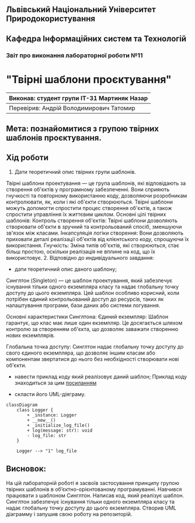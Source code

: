 ## Львівський Національний Університет Природокористування
## Кафедра Інформаційних систем та Технологій

### Звіт про виконання лабораторної роботи №11
# "Твірні шаблони проєктування"

| Виконав: студент групи ІТ-31 Мартиняк Назар     |
|----------------------------------------------|
| Перевірив: Андрій Володимирович Татомир               |

## Мета: познайомитися з групою твірних шаблонів проєктування.

## Хід роботи
1. Дати теоретичний опис твірних групи шаблонів.

Твірні шаблони проектування — це група шаблонів, які відповідають за створення об'єктів у програмному забезпеченні. Вони сприяють гнучкості та повторному використанню коду, дозволяючи розробникам контролювати, як, коли і які об'єкти створюються. Твірні шаблони можуть допомогти спростити процес створення об'єктів, а також спростити управління їх життєвим циклом. Основні цілі твірних шаблонів:
Контроль створення об'єктів: Твірні шаблони дозволяють створювати об'єкти в зручний та контрольований спосіб, зменшуючи зв'язок між класами.
Інкапсуляція логіки створення: Вони дозволяють приховати деталі реалізації об'єктів від клієнтського коду, спрощуючи їх використання.
Гнучкість: Зміна типів об'єктів, які створюються, стає більш простою, оскільки реалізація не вплине на код, що їх використовує.
2. Відповідно до индивідуального завдання:

- дати теоретичний опис даного шаблону;

Синглтон (Singleton) — це шаблон проектування, який забезпечує існування тільки одного екземпляра класу та надає глобальну точку доступу до цього екземпляра. Цей шаблон особливо корисний, коли потрібен єдиний контрольований доступ до ресурсів, таких як налаштування програми, бази даних або системи логування.

Основні характеристики Синглтона:
Єдиний екземпляр: Шаблон гарантує, що клас має лише один екземпляр. Це досягається шляхом контролю за створенням об'єкта, що дозволяє заважати створенню нових екземплярів.

Глобальна точка доступу: Синглтон надає глобальну точку доступу до свого єдиного екземпляра, що дозволяє іншим класам або компонентам звертатися до нього без необхідності створювати нові об'єкти.
 
- навести приклад коду який реалізовує даний шаблон;
Приклад коду знаходиться за цим [посиланням](1.PY)

- скласти його UML-діяграму.
```mermaid
classDiagram
    class Logger {
        + _instance: Logger
        + __new__() 
        + _initialize_log_file() 
        + log(message: str): void
        - log_file: str
    }
    
    Logger --> "1" log_file
  ```
  ## Висновок: 
На цій лабораторній роботі я засвоїв застосування принципу групою твірних шаблонів в
об’єктно-орієнтованому програмуванні. Навчився працювати з шаблоном Синглтон. Написав код, який реалізує шаблон. Синглтон забезпечує існування тільки одного екземпляра класу та надає глобальну точку доступу до цього екземпляра. Створив UML діаграмму і запушив свою роботу на репозиторій.